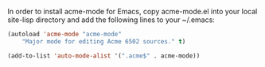 
In order to install acme-mode for Emacs, copy acme-mode.el into your local
site-lisp directory and add the following lines to your ~/.emacs:

```lisp
(autoload 'acme-mode "acme-mode"
    "Major mode for editing Acme 6502 sources." t)

(add-to-list 'auto-mode-alist '(".acme$" . acme-mode))
```
